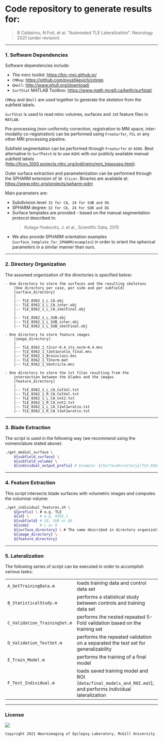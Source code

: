 # Code repository to generate results for:
> B Caldairou, N Foit, et al. "Automated TLE Lateralization". Neurology 2021 (under revision)
<hr>


### 1. Software Dependencies

Software dependencies include:
 - The minc toolkit: https://bic-mni.github.io/
 - `CMRep`: https://github.com/pyushkevich/cmrep
 - `QHull`: http://www.qhull.org/download/
 - `SurfStat` MATLAB Toolbox: https://www.math.mcgill.ca/keith/surfstat/

`CMRep` and `QHull` are used together to generate the skeleton from the subfield labels.

`SurfStat` is used to read minc volumes, surfaces and .txt feature files in `MATLAB`.

Pre-processing (non-uniformity correction, registration to MNI space, inter-modality co-registration) can be performed using `FreeSurfer`, `FSL` or any other MRI processing pipeline.

Subfield segmentation can be performed through `FreeSurfer` or `ASHS`. Best alternative to `SurfPatch` is to use `ASHS` with our publicly available manual subfield labels (http://fcon_1000.projects.nitrc.org/indi/retro/mni_hipposeg.html).

Outer surface extraction and parameterization can be performed through the SPHARM extension of `3D Slicer`. 
Binaries are available at: https://www.nitrc.org/projects/spharm-pdm

Main parameters are:
- Subdivision level: `32 for CA, 24 for SUB and DG`
- SPHARM degree: `32 for CA, 24 for SUB and DG`
- Surface templates are provided - based on the manual segmentation protocol described in:
	> Kulaga-Yoskovitz, J. et al., Scientific Data, 2015
- We also provide SPHARM orientation examples (`surface_template_for_SPHARM/examples`) in order to orient the spherical parameters in a similar manner than ours.
<hr>


### 2. Directory Organization

The assumed organization of the directories is specified below:

	- One directory to store the surfaces and the resulting skeletons
		(One directory per case, per side and per subfield)
		[surface_directory]
		|
		|-- TLE_0362_1_L_CA.obj
		|-- TLE_0362_1_L_CA_inter.obj
		|-- TLE_0362_1_L_CA_skelFinal.obj
		|
		|-- TLE_0362_1_L_SUB.obj
		|-- TLE_0362_1_L_SUB_inter.obj
		|-- TLE_0362_1_L_SUB_skelFinal.obj
	
	- One directory to store feature images 
		[image_directory]
		|
		|-- TLE_0362_1_t2cor-0.4_stx_norm-0.4.mnc
		|-- TLE_0362_1_t2wt1wratio_final.mnc
		|-- TLE_0362_1_Brainclass.mnc
		|-- TLE_0362_1_T2norm.mat
		|-- TLE_0362_1_Ventricle.mnc
	
	- One directory to store the txt files resulting from the
		intersection between the blades and the images
		[feature_directory]
		|
		|-- TLE_0362_1_L_CA_ColVol.txt
		|-- TLE_0362_1_R_CA_ColVol.txt
		|-- TLE_0362_1_L_CA_nnt2.txt
		|-- TLE_0362_1_R_CA_nnt2.txt
		|-- TLE_0362_1_L_CA_t2wt1wratio.txt
		|-- TLE_0362_1_R_CA_t2wt1wratio.txt
<hr>

### 3. Blade Extraction

The script is used in the following way (we recommend using the nomenclature stated above):
```bash
./get_medial_surface \
	${subfield_surface} \
	${subfield_volume} \
	${individual_output_prefix} # Example: ${SurfaceDirectory}/TLE_0362_1_L_CA
```
<hr>


### 4. Feature Extraction

This script intersects blade surfaces with volumetric images and computes the columnar volume:
```bash
./get_individual_features.sh \
	${prefix} \ # e.g. TLE
	${id} \     # e.g. 0362_1
	${subfield} # CA, SUB or DG
	${side}     # L or R
	${surface_directory} \ # The same described in directory organization
	${image_directory} \
	${feature_directory}
```
<hr>


### 5. Lateralization

The following series of script can be executed in order to accomplish various tasks:

|   						|   										|
|---------------------------|-------------------------------------------|
|`A_GetTrainingData.m`	| loads training data and control data set |
|`B_StatisticalStudy.m`	| performs a statistical study between controls and training data set |
|`C_Validation_TrainingSet.m`	| performs the nested repeated 5-Fold validation based on the training set |
|`D_Validation_TestSet.m`	| performs the repeated validation on a separated the test set for generalizability |
|`E_Train_Model.m`	| performs the training of a final model |
|`F_Test_Individual.m`	| loads saved training model and ROI (`data/final_models_and_ROI.mat`), and performs individual lateralization |
<hr>


### License
<a href= "https://opensource.org/licenses/BSD-3-Clause"><img src="https://img.shields.io/badge/License-BSD%203--Clause-blue.svg" /></a>

```console
Copyright 2021 Neuroimaging of Epilepsy Laboratory, McGill University
```